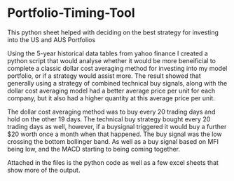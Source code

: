 # Portfolio-Timing-Tool
This python sheet helped with deciding on the best strategy for investing into the US and AUS Portfolios

Using the 5-year historical data tables from yahoo finance I created a python script that would analyse whether it would be more beneificial to complete a classic dollar
cost averaging method for investing into my model portfolio, or if a strategy would assist more. The result showed that generally using a strategy of combined technical 
buy signals, along with the dollar cost averaging model had a better average price per unit for each company, but it also had a higher quantity at this average price per unit.

The dollar cost averaging method was to buy every 20 trading days and hold on the other 19 days. The technical buy strategy bought every 20 trading days as well, however, 
if a buysignal triggered it would buy a further $20 worth once a month when that happened. The buy signal was the low crossing the bottom bollinger band. As well as
a buy signal based on MFI being low, and the MACD starting to being coming together.

Attached in the files is the python code as well as a few excel sheets that show more of the output.

